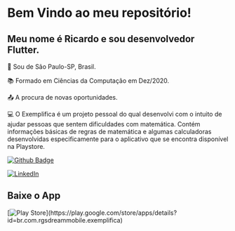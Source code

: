 # Bem Vindo ao meu repositório! 

## Meu nome é Ricardo e sou desenvolvedor Flutter. 

:house_with_garden: Sou de São Paulo-SP, Brasil.

:books: Formado em Ciências da Computação em Dez/2020.

:outbox_tray: A procura de novas oportunidades. 

:computer: O Exemplifica é um projeto pessoal do qual desenvolvi com o intuito de ajudar pessoas que sentem dificuldades com matemática. Contém informações básicas de regras de matemática e algumas calculadoras desenvolvidas especificamente para o aplicativo que se encontra disponível na Playstore.


[![Github Badge](https://img.shields.io/badge/-Github-000?style=flat-square&logo=Github&logoColor=white&link=https://github.com/ricardo-gsilva)](https://github.com/ricardo-gsilva)

[![LinkedIn](https://img.shields.io/badge/-LinkedIn-blue?style=flat-square&logo=Linkedin&logoColor=white&link=https://www.linkedin.com/in/ricardo-gomess/)](https://www.linkedin.com/in/ricardo-gomess/)
 

## Baixe o App

[![Play Store](https://img.shields.io/badge/Google_Play-414141?style=for-the-badge&logo=google-play&logoColor=white=(https://play.google.com/store/apps/details?id=br.com.rgsdreammobile.exemplifica))](https://play.google.com/store/apps/details?id=br.com.rgsdreammobile.exemplifica)

